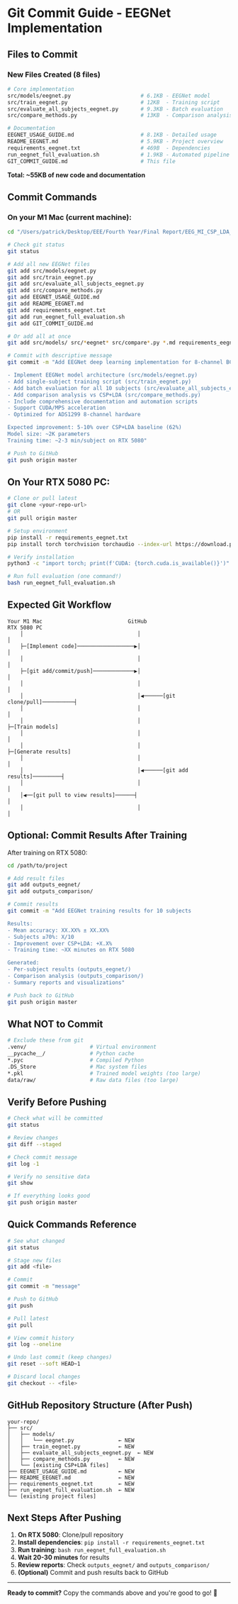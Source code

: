 # Git Commit Guide - EEGNet Implementation

## Files to Commit

### New Files Created (8 files)

```bash
# Core implementation
src/models/eegnet.py                      # 6.1KB - EEGNet model
src/train_eegnet.py                       # 12KB  - Training script
src/evaluate_all_subjects_eegnet.py       # 9.3KB - Batch evaluation
src/compare_methods.py                    # 13KB  - Comparison analysis

# Documentation
EEGNET_USAGE_GUIDE.md                     # 8.1KB - Detailed usage
README_EEGNET.md                          # 5.9KB - Project overview
requirements_eegnet.txt                   # 469B  - Dependencies
run_eegnet_full_evaluation.sh             # 1.9KB - Automated pipeline
GIT_COMMIT_GUIDE.md                       # This file
```

**Total: ~55KB of new code and documentation**

## Commit Commands

### On your M1 Mac (current machine):

```bash
cd "/Users/patrick/Desktop/EEE/Fourth Year/Final Report/EEG_MI_CSP_LDA_Project"

# Check git status
git status

# Add all new EEGNet files
git add src/models/eegnet.py
git add src/train_eegnet.py
git add src/evaluate_all_subjects_eegnet.py
git add src/compare_methods.py
git add EEGNET_USAGE_GUIDE.md
git add README_EEGNET.md
git add requirements_eegnet.txt
git add run_eegnet_full_evaluation.sh
git add GIT_COMMIT_GUIDE.md

# Or add all at once
git add src/models/ src/*eegnet* src/compare*.py *.md requirements_eegnet.txt run_eegnet*.sh

# Commit with descriptive message
git commit -m "Add EEGNet deep learning implementation for 8-channel BCI

- Implement EEGNet model architecture (src/models/eegnet.py)
- Add single-subject training script (src/train_eegnet.py)
- Add batch evaluation for all 10 subjects (src/evaluate_all_subjects_eegnet.py)
- Add comparison analysis vs CSP+LDA (src/compare_methods.py)
- Include comprehensive documentation and automation scripts
- Support CUDA/MPS acceleration
- Optimized for ADS1299 8-channel hardware

Expected improvement: 5-10% over CSP+LDA baseline (62%)
Model size: ~2K parameters
Training time: ~2-3 min/subject on RTX 5080"

# Push to GitHub
git push origin master
```

## On Your RTX 5080 PC:

```bash
# Clone or pull latest
git clone <your-repo-url>
# OR
git pull origin master

# Setup environment
pip install -r requirements_eegnet.txt
pip install torch torchvision torchaudio --index-url https://download.pytorch.org/whl/cu118

# Verify installation
python3 -c "import torch; print(f'CUDA: {torch.cuda.is_available()}')"

# Run full evaluation (one command!)
bash run_eegnet_full_evaluation.sh
```

## Expected Git Workflow

```
Your M1 Mac                           GitHub                          RTX 5080 PC
    │                                    │                                  │
    ├─[Implement code]──────────────────▶│                                  │
    │                                    │                                  │
    ├─[git add/commit/push]─────────────▶│                                  │
    │                                    │                                  │
    │                                    │◀──────[git clone/pull]──────────┤
    │                                    │                                  │
    │                                    │                                  ├─[Train models]
    │                                    │                                  │
    │                                    │                                  ├─[Generate results]
    │                                    │                                  │
    │                                    │◀──────[git add results]─────────┤
    │                                    │                                  │
    │◀──[git pull to view results]──────┤                                  │
    │                                    │                                  │
```

## Optional: Commit Results After Training

After training on RTX 5080:

```bash
cd /path/to/project

# Add result files
git add outputs_eegnet/
git add outputs_comparison/

# Commit results
git commit -m "Add EEGNet training results for 10 subjects

Results:
- Mean accuracy: XX.XX% ± XX.XX%
- Subjects ≥70%: X/10
- Improvement over CSP+LDA: +X.X%
- Training time: ~XX minutes on RTX 5080

Generated:
- Per-subject results (outputs_eegnet/)
- Comparison analysis (outputs_comparison/)
- Summary reports and visualizations"

# Push back to GitHub
git push origin master
```

## What NOT to Commit

```bash
# Exclude these from git
.venv/                    # Virtual environment
__pycache__/              # Python cache
*.pyc                     # Compiled Python
.DS_Store                 # Mac system files
*.pkl                     # Trained model weights (too large)
data/raw/                 # Raw data files (too large)
```

## Verify Before Pushing

```bash
# Check what will be committed
git status

# Review changes
git diff --staged

# Check commit message
git log -1

# Verify no sensitive data
git show

# If everything looks good
git push origin master
```

## Quick Commands Reference

```bash
# See what changed
git status

# Stage new files
git add <file>

# Commit
git commit -m "message"

# Push to GitHub
git push

# Pull latest
git pull

# View commit history
git log --oneline

# Undo last commit (keep changes)
git reset --soft HEAD~1

# Discard local changes
git checkout -- <file>
```

## GitHub Repository Structure (After Push)

```
your-repo/
├── src/
│   ├── models/
│   │   └── eegnet.py              ← NEW
│   ├── train_eegnet.py            ← NEW
│   ├── evaluate_all_subjects_eegnet.py  ← NEW
│   ├── compare_methods.py         ← NEW
│   └── [existing CSP+LDA files]
├── EEGNET_USAGE_GUIDE.md          ← NEW
├── README_EEGNET.md               ← NEW
├── requirements_eegnet.txt        ← NEW
├── run_eegnet_full_evaluation.sh  ← NEW
└── [existing project files]
```

## Next Steps After Pushing

1. **On RTX 5080**: Clone/pull repository
2. **Install dependencies**: `pip install -r requirements_eegnet.txt`
3. **Run training**: `bash run_eegnet_full_evaluation.sh`
4. **Wait 20-30 minutes** for results
5. **Review reports**: Check `outputs_eegnet/` and `outputs_comparison/`
6. **(Optional)** Commit and push results back to GitHub

---

**Ready to commit?** Copy the commands above and you're good to go! 🚀